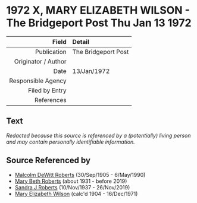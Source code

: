 ﻿---
layout: page
permalink: /sources/s22454760
---

# 1972 X, MARY ELIZABETH WILSON - The Bridgeport Post Thu Jan 13 1972

Field | Detail
---:|:---
Publication | The Bridgeport Post
Originator / Author | 
Date | 13/Jan/1972
Responsible Agency | 
Filed by Entry | 
References | 

## Text

_Redacted because this source is referenced by a (potentially) living person and may contain personally identifiable information._

## Source Referenced by

* [Malcolm DeWitt Roberts](../people/@21721539@-malcolm-dewitt-roberts-b1905-9-30-d1990-5-6.md) (30/Sep/1905 - 6/May/1990)
* [Mary Beth Roberts](../people/@44331192@-mary-beth-roberts-b1931-d2019.md) (about 1931 - before 2019)
* [Sandra J Roberts](../people/@40000604@-sandra-j-roberts-b1937-11-10-d2019-11-26.md) (10/Nov/1937 - 26/Nov/2019)
* [Mary Elizabeth Wilson](../people/@99819804@-mary-elizabeth-wilson-b1904-d1971-12-16.md) (calc'd 1904 - 16/Dec/1971)
